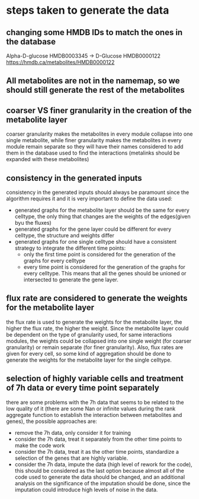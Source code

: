 # steps taken to generate the data

## changing some HMDB IDs to match the ones in the database
Alpha-D-glucose HMDB0003345 -> D-Glucose HMDB0000122   https://hmdb.ca/metabolites/HMDB0000122

## All metabolites are not in the namemap, so we should still generate the rest of the metabolites

## coarser VS finer granularity in the creation of the metabolite layer
coarser granularity makes the metabolites in every module collapse into one single metabolite, while finer granularity makes the metabolites in every module remain separate so they will have their names considered to add them in the database used to find the interactions (metalinks should be expanded with these metabolites)

## consistency in the generated inputs
consistency in the generated inputs should always be paramount since the algorithm requires it and it is very important to define the data used:
- generated graphs for the metabolite layer should be the same for every celltype, the only thing that changes are the weights of the edges(given byu the fluxes)
- generated graphs for the gene layer could be different for every celltype, the structure and weights differ
- generated graphs for one single celltype should have a consistent strategy to integrate the different time points:
  - only the first time point is considered for the generation of the graphs for every celltype
  - every time point is considered for the generation of the graphs for every celltype. This means that all the genes should be unioned or intersected to generate the gene layer.

## flux rate are considered to generate the weights for the metabolite layer
the flux rate is used to generate the weights for the metabolite layer, the higher the flux rate, the higher the weight. Since the metabolite layer could be dependent on the type of granularity used, for same interactions modules, the weights could be collapsed into one single weight (for coarser granularity) or remain separate (for finer granularity). Also, flux rates are given for every cell, so some kind of aggregation should be done to generate the weights for the metabolite layer for the single celltype.

## selection of highly variable cells and treatment of 7h data or every time point separately
there are some problems with the 7h data that seems to be related to the low quality of it (there are some Nan or infinite values during the rank aggregate function to establish the interaction between metabolites and genes), the possible approaches are:
- remove the 7h data, only consider it for training
- consider the 7h data, treat it separately from the other time points to make the code work
- consider the 7h data, treat it as the other time points, standardize a selection of the genes that are highly variable.
- consider the 7h data, impute the data (high level of rework for the code), this should be considered as the last option because almost all of the code used to generate the data should be changed, and an additional analysis on the significance of the imputation should be done, since the imputation could introduce high levels of noise in the data.